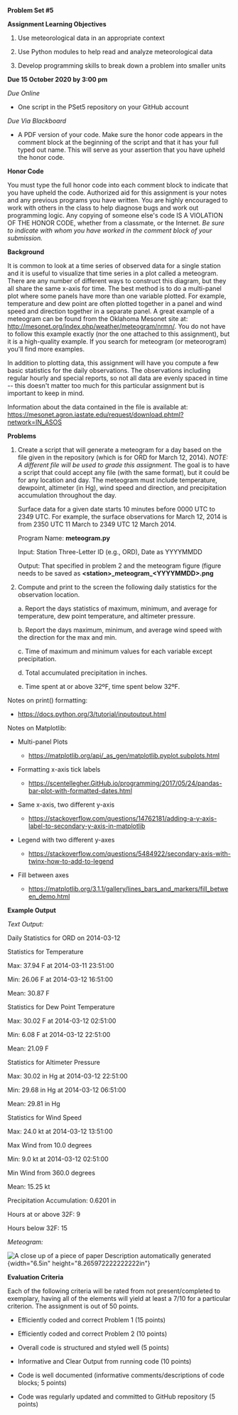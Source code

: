 **Problem Set \#5**

**Assignment Learning Objectives**

1.  Use meteorological data in an appropriate context

2.  Use Python modules to help read and analyze meteorological data

3.  Develop programming skills to break down a problem into smaller
    units

**Due 15 October 2020 by 3:00 pm**

*Due Online*

-   One script in the PSet5 repository on your GitHub account

*Due Via Blackboard*

-   A PDF version of your code. Make sure the honor code appears in the comment block at the beginning of the script and that it has your full typed out name. This will serve as your assertion that you have upheld the honor code.

**Honor Code**

You must type the full honor code into each comment block to indicate
that you have upheld the code. Authorized aid for this assignment is
your notes and any previous programs you have written. You are highly
encouraged to work with others in the class to help diagnose bugs and
work out programming logic. Any copying of someone else's code IS A
VIOLATION OF THE HONOR CODE, whether from a classmate, or the Internet.
*Be sure to indicate with whom you have worked in the comment block of
your submission.*

**Background**

It is common to look at a time series of observed data for a single
station and it is useful to visualize that time series in a plot called
a meteogram. There are any number of different ways to construct this
diagram, but they all share the same x-axis for time. The best method is
to do a multi-panel plot where some panels have more than one variable
plotted. For example, temperature and dew point are often plotted
together in a panel and wind speed and direction together in a separate
panel. A great example of a meteogram can be found from the Oklahoma
Mesonet site at: <http://mesonet.org/index.php/weather/meteogram/nrmn/>.
You do not have to follow this example exactly (nor the one attached to
this assignment), but it is a high-quality example. If you search for
meteogram (or meteorogram) you'll find more examples.

In addition to plotting data, this assignment will have you compute a
few basic statistics for the daily observations. The observations
including regular hourly and special reports, so not all data are evenly
spaced in time -- this doesn't matter too much for this particular
assignment but is important to keep in mind.

Information about the data contained in the file is available at:
<https://mesonet.agron.iastate.edu/request/download.phtml?network=IN_ASOS>

**Problems**

1.  Create a script that will generate a meteogram for a day based on
    the file given in the repository (which is for ORD for March 12,
    2014). *NOTE: A different file will be used to grade this
    assignment.* The goal is to have a script that could accept any file
    (with the same format), but it could be for any location and day.
    The meteogram must include temperature, dewpoint, altimeter (in Hg),
    wind speed and direction, and precipitation accumulation throughout
    the day.

    Surface data for a given date starts 10 minutes before 0000 UTC to
    2349 UTC. For example, the surface observations for March 12, 2014
    is from 2350 UTC 11 March to 2349 UTC 12 March 2014.

    Program Name: **meteogram.py**

    Input: Station Three-Letter ID (e.g., ORD), Date as YYYYMMDD

    Output: That specified in problem 2 and the meteogram figure (figure
    needs to be saved as **\<station\>\_meteogram\_\<YYYYMMDD\>.png**

2.  Compute and print to the screen the following daily statistics for
    the observation location.

    a.  Report the days statistics of maximum, minimum, and average for
        temperature, dew point temperature, and altimeter pressure.

    b.  Report the days maximum, minimum, and average wind speed with
        the direction for the max and min.

    c.  Time of maximum and minimum values for each variable except
        precipitation.

    d.  Total accumulated precipitation in inches.

    e.  Time spent at or above 32ºF, time spent below 32ºF.

Notes on print() formatting:

-   <https://docs.python.org/3/tutorial/inputoutput.html>

Notes on Matplotlib:

-   Multi-panel Plots

    -   <https://matplotlib.org/api/_as_gen/matplotlib.pyplot.subplots.html>

-   Formatting x-axis tick labels

    -   <https://scentellegher.GitHub.io/programming/2017/05/24/pandas-bar-plot-with-formatted-dates.html>

-   Same x-axis, two different y-axis

    -   <https://stackoverflow.com/questions/14762181/adding-a-y-axis-label-to-secondary-y-axis-in-matplotlib>

-   Legend with two different y-axes

    -   <https://stackoverflow.com/questions/5484922/secondary-axis-with-twinx-how-to-add-to-legend>

-   Fill between axes

    -   <https://matplotlib.org/3.1.1/gallery/lines_bars_and_markers/fill_between_demo.html>


**Example Output**

*Text Output:*

Daily Statistics for ORD on 2014-03-12

Statistics for Temperature

Max: 37.94 F at 2014-03-11 23:51:00

Min: 26.06 F at 2014-03-12 16:51:00

Mean: 30.87 F

Statistics for Dew Point Temperature

Max: 30.02 F at 2014-03-12 02:51:00

Min: 6.08 F at 2014-03-12 22:51:00

Mean: 21.09 F

Statistics for Altimeter Pressure

Max: 30.02 in Hg at 2014-03-12 22:51:00

Min: 29.68 in Hg at 2014-03-12 06:51:00

Mean: 29.81 in Hg

Statistics for Wind Speed

Max: 24.0 kt at 2014-03-12 13:51:00

Max Wind from 10.0 degrees

Min: 9.0 kt at 2014-03-12 02:51:00

Min Wind from 360.0 degrees

Mean: 15.25 kt

Precipitation Accumulation: 0.6201 in

Hours at or above 32F: 9

Hours below 32F: 15


*Meteogram:*

![A close up of a piece of paper Description automatically
generated](ORD_meteogram_20140312.png){width="6.5in" height="8.265972222222222in"}

**Evaluation Criteria**

Each of the following criteria will be rated from not present/completed
to exemplary, having all of the elements will yield at least a 7/10 for
a particular criterion. The assignment is out of 50 points.

-   Efficiently coded and correct Problem 1 (15 points)

-   Efficiently coded and correct Problem 2 (10 points)

-   Overall code is structured and styled well (5 points)

-   Informative and Clear Output from running code (10 points)

-   Code is well documented (informative comments/descriptions of code
    blocks; 5 points)

-   Code was regularly updated and committed to GitHub repository (5
    points)
